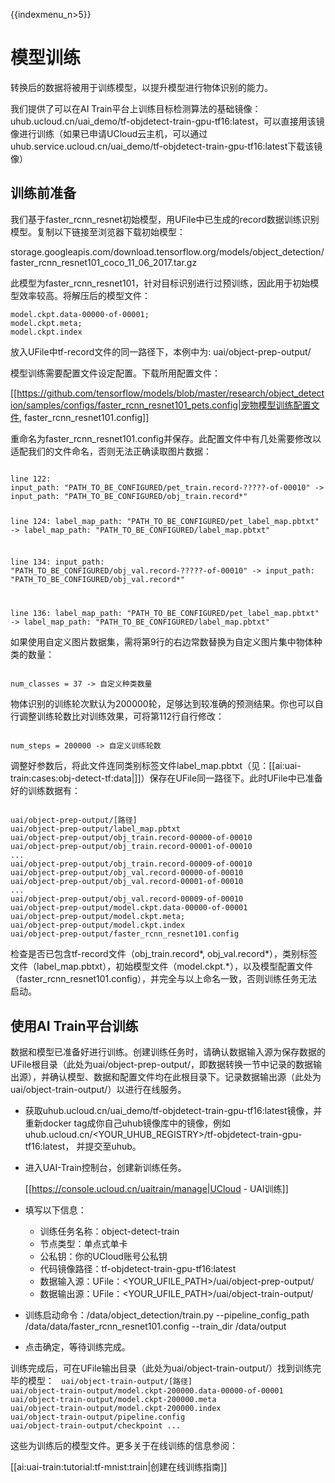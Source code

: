 {{indexmenu_n>5}}

# 模型训练
转换后的数据将被用于训练模型，以提升模型进行物体识别的能力。

我们提供了可以在AI Train平台上训练目标检测算法的基础镜像：uhub.ucloud.cn/uai\_demo/tf-objdetect-train-gpu-tf16:latest，可以直接用该镜像进行训练（如果已申请UCloud云主机，可以通过uhub.service.ucloud.cn/uai\_demo/tf-objdetect-train-gpu-tf16:latest下载该镜像）

## 训练前准备
我们基于faster\_rcnn\_resnet初始模型，用UFile中已生成的record数据训练识别模型。复制以下链接至浏览器下载初始模型：

storage.googleapis.com/download.tensorflow.org/models/object\_detection/faster\_rcnn\_resnet101\_coco\_11\_06\_2017.tar.gz

此模型为faster\_rcnn\_resnet101，针对目标识别进行过预训练，因此用于初始模型效率较高。将解压后的模型文件：

	model.ckpt.data-00000-of-00001; 
	model.ckpt.meta; 
	model.ckpt.index

放入UFile中tf-record文件的同一路径下，本例中为: uai/object-prep-output/

模型训练需要配置文件设定配置。下载所用配置文件：

[[https://github.com/tensorflow/models/blob/master/research/object_detection/samples/configs/faster_rcnn_resnet101_pets.config|宠物模型训练配置文件, faster_rcnn_resnet101.config]]

重命名为faster\_rcnn\_resnet101.config并保存。此配置文件中有几处需要修改以适配我们的文件命名，否则无法正确读取图片数据：

<code>
line 122:
input_path: "PATH_TO_BE_CONFIGURED/pet_train.record-?????-of-00010" -> input_path: "PATH_TO_BE_CONFIGURED/obj_train.record*"

line 124:
label_map_path: "PATH_TO_BE_CONFIGURED/pet_label_map.pbtxt" -> label_map_path: "PATH_TO_BE_CONFIGURED/label_map.pbtxt"

line 134:
input_path: "PATH_TO_BE_CONFIGURED/obj_val.record-?????-of-00010" -> input_path: "PATH_TO_BE_CONFIGURED/obj_val.record*"

line 136:
label_map_path: "PATH_TO_BE_CONFIGURED/pet_label_map.pbtxt" -> label_map_path: "PATH_TO_BE_CONFIGURED/label_map.pbtxt"
</code>

如果使用自定义图片数据集，需将第9行的右边常数替换为自定义图片集中物体种类的数量：

<code>
num_classes = 37 -> 自定义种类数量
</code>

物体识别的训练轮次默认为200000轮，足够达到较准确的预测结果。你也可以自行调整训练轮数比对训练效果，可将第112行自行修改：

<code>
num_steps = 200000 -> 自定义训练轮数
</code>

调整好参数后，将此文件连同类别标签文件label_map.pbtxt（见：[[ai:uai-train:cases:obj-detect-tf:data|]]）保存在UFile同一路径下。此时UFile中已准备好的训练数据有：

<code>
uai/object-prep-output/[路径]
uai/object-prep-output/label_map.pbtxt
uai/object-prep-output/obj_train.record-00000-of-00010
uai/object-prep-output/obj_train.record-00001-of-00010
...
uai/object-prep-output/obj_train.record-00009-of-00010
uai/object-prep-output/obj_val.record-00000-of-00010
uai/object-prep-output/obj_val.record-00001-of-00010
...
uai/object-prep-output/obj_val.record-00009-of-00010
uai/object-prep-output/model.ckpt.data-00000-of-00001
uai/object-prep-output/model.ckpt.meta; 
uai/object-prep-output/model.ckpt.index
uai/object-prep-output/faster_rcnn_resnet101.config
</code>

检查是否已包含tf-record文件（obj\_train.record\*, obj\_val.record\*），类别标签文件（label\_map.pbtxt），初始模型文件（model.ckpt.*），以及模型配置文件（faster\_rcnn\_resnet101.config），并完全与以上命名一致，否则训练任务无法启动。

## 使用AI Train平台训练
数据和模型已准备好进行训练。创建训练任务时，请确认数据输入源为保存数据的UFile根目录（此处为uai/object-prep-output/，即数据转换一节中记录的数据输出源），并确认模型、数据和配置文件均在此根目录下。记录数据输出源（此处为uai/object-train-output/）以进行在线服务。

  - 获取uhub.ucloud.cn/uai\_demo/tf-objdetect-train-gpu-tf16:latest镜像，并重新docker tag成你自己uhub镜像库中的镜像，例如uhub.ucloud.cn/<YOUR\_UHUB\_REGISTRY>/tf-objdetect-train-gpu-tf16:latest， 并提交至uhub。
  - 进入UAI-Train控制台，创建新训练任务。

	[[https://console.ucloud.cn/uaitrain/manage|UCloud - UAI训练]]

  - 填写以下信息：
    *   训练任务名称：object-detect-train
    *   节点类型：单点式单卡
    *   公私钥：你的UCloud账号公私钥
    *   代码镜像路径：tf-objdetect-train-gpu-tf16:latest
    *   数据输入源：UFile：<YOUR\_UFILE\_PATH>/uai/object-prep-output/
    *   数据输出源：UFile：<YOUR\_UFILE\_PATH>/uai/object-train-output/
  - 训练启动命令：/data/object\_detection/train.py \--pipeline\_config\_path /data/data/faster\_rcnn\_resnet101.config \--train_dir /data/output

  - 点击确定，等待训练完成。

训练完成后，可在UFile输出目录（此处为uai/object-train-output/）找到训练完毕的模型：
<code>
uai/object-train-output/[路径]
uai/object-train-output/model.ckpt-200000.data-00000-of-00001
uai/object-train-output/model.ckpt-200000.meta
uai/object-train-output/model.ckpt-200000.index
uai/object-train-output/pipeline.config
uai/object-train-output/checkpoint
...
</code>

这些为训练后的模型文件。更多关于在线训练的信息参阅：

[[ai:uai-train:tutorial:tf-mnist:train|创建在线训练指南]]

